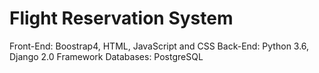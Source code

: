 # Flight Reservation System

Front-End: Boostrap4, HTML, JavaScript and CSS
Back-End: Python 3.6, Django 2.0 Framework
Databases: PostgreSQL